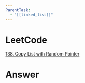 ```yaml
---
ParentTask:
  - "[[linked_list]]"
---
```


# LeetCode
[138. Copy List with Random Pointer](https://leetcode.com/problems/copy-list-with-random-pointer/)

# Answer
```Cpp

``` 